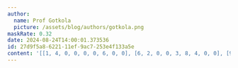 ```yaml
---
author:
  name: Prof Gotkola
  picture: /assets/blog/authors/gotkola.png
maskRate: 0.32
date: 2024-08-24T14:00:01.373536
id: 27d9f5a8-6221-11ef-9ac7-253e4f133a5e
content: '[[1, 4, 0, 0, 0, 0, 6, 0, 0], [6, 2, 0, 0, 3, 8, 4, 0, 0], [9, 0, 8, 2, 6, 4, 1, 7, 3], [0, 0, 0, 6, 2, 3, 9, 1, 4], [2, 1, 4, 9, 7, 5, 8, 0, 0], [3, 0, 6, 4, 0, 1, 2, 5, 7], [8, 3, 2, 0, 1, 0, 0, 4, 9], [4, 7, 9, 0, 5, 2, 3, 6, 1], [5, 0, 1, 0, 4, 9, 7, 2, 0]]'
---
```

